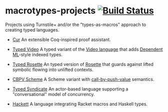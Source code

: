 # macrotypes-projects [![Build Status](https://travis-ci.org/stchang/macrotypes-projects.svg?branch=master)](https://travis-ci.org/stchang/macrotypes-projects)
Projects using Turnstile+ and/or the "types-as-macros" approach to creating typed languages.

- [Cur](https://github.com/wilbowma/cur/tree/turnstile-core)
    An extensible Coq-inspired proof assistant.

- [Typed Video](https://github.com/videolang/typed-video)
    A typed variant of the [Video language](https://lang.video/) that adds [Dependent ML](https://www.cs.bu.edu/~hwxi/DML/DML.html)-style indexed types.

- [Typed Rosette](https://github.com/stchang/typed-rosette)
    An typed version of [Rosette](https://emina.github.io/rosette/index.html) that guards against lifted symbolic flowing into unlifted contexts.
	
- [CBPV Scheme](https://github.com/maxsnew/modal-scheme)
    A Scheme variant with [call-by-push-value](https://en.wikipedia.org/wiki/Call-by-push-value) semantics.

- [Typed Syndicate](https://syndicate-lang.org/)
    An actor-based language supporting a "conversational" model of concurrency.

- [Hackett](https://lexi-lambda.github.io/hackett/)
    A language integrating Racket macros and Haskell types.

